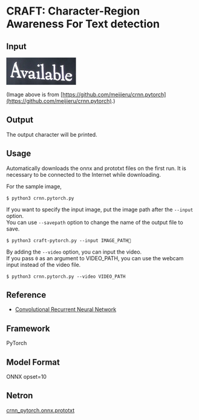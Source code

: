# CRAFT: Character-Region Awareness For Text detection


## Input

![Input](demo.png)

(Image above is from [https://github.com/meijieru/crnn.pytorch](https://github.com/meijieru/crnn.pytorch).)

## Output

The output character will be printed.


## Usage
Automatically downloads the onnx and prototxt files on the first run.
It is necessary to be connected to the Internet while downloading.

For the sample image,
```
$ python3 crnn.pytorch.py
```

If you want to specify the input image, put the image path after the `--input` option.  
You can use `--savepath` option to change the name of the output file to save.
```
$ python3 craft-pytorch.py --input IMAGE_PATH
```

By adding the `--video` option, you can input the video.   
If you pass `0` as an argument to VIDEO_PATH, you can use the webcam input instead of the video file.
```
$ python3 crnn.pytorch.py --video VIDEO_PATH
```

## Reference

- [Convolutional Recurrent Neural Network](https://github.com/meijieru/crnn.pytorch)

## Framework

PyTorch

## Model Format

ONNX opset=10

## Netron

[crnn_pytorch.onnx.prototxt](https://netron.app/?url=https://storage.googleapis.com/ailia-models/crnn_pytorch/crnn_pytorch.onnx.prototxt)
